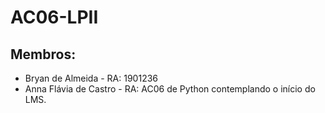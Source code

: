 # AC06-LPII
## Membros:
- Bryan de Almeida - RA: 1901236
- Anna Flávia de Castro - RA: 
AC06 de Python contemplando o início do LMS.
